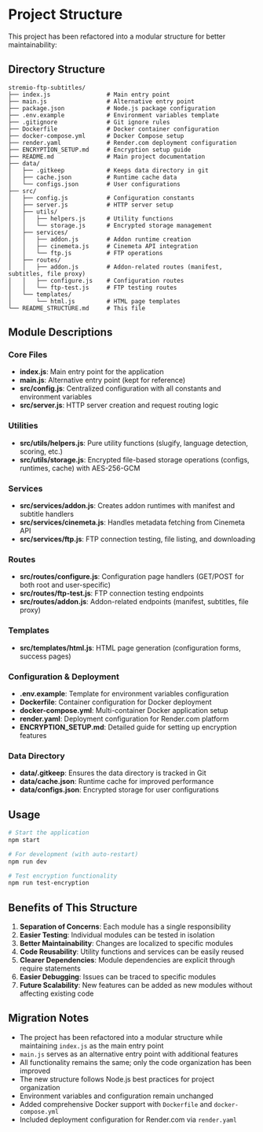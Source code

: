 # Project Structure

This project has been refactored into a modular structure for better maintainability:

## Directory Structure

```
stremio-ftp-subtitles/
├── index.js                # Main entry point
├── main.js                 # Alternative entry point
├── package.json            # Node.js package configuration
├── .env.example            # Environment variables template
├── .gitignore              # Git ignore rules
├── Dockerfile              # Docker container configuration
├── docker-compose.yml      # Docker Compose setup
├── render.yaml             # Render.com deployment configuration
├── ENCRYPTION_SETUP.md     # Encryption setup guide
├── README.md               # Main project documentation
├── data/
│   ├── .gitkeep            # Keeps data directory in git
│   ├── cache.json          # Runtime cache data
│   └── configs.json        # User configurations
├── src/
│   ├── config.js           # Configuration constants
│   ├── server.js           # HTTP server setup
│   ├── utils/
│   │   ├── helpers.js      # Utility functions
│   │   └── storage.js      # Encrypted storage management
│   ├── services/
│   │   ├── addon.js        # Addon runtime creation
│   │   ├── cinemeta.js     # Cinemeta API integration
│   │   └── ftp.js          # FTP operations
│   ├── routes/
│   │   ├── addon.js        # Addon-related routes (manifest, subtitles, file proxy)
│   │   ├── configure.js    # Configuration routes
│   │   └── ftp-test.js     # FTP testing routes
│   └── templates/
│       └── html.js         # HTML page templates
└── README_STRUCTURE.md     # This file
```

## Module Descriptions

### Core Files
- **index.js**: Main entry point for the application
- **main.js**: Alternative entry point (kept for reference)
- **src/config.js**: Centralized configuration with all constants and environment variables
- **src/server.js**: HTTP server creation and request routing logic

### Utilities
- **src/utils/helpers.js**: Pure utility functions (slugify, language detection, scoring, etc.)
- **src/utils/storage.js**: Encrypted file-based storage operations (configs, runtimes, cache) with AES-256-GCM

### Services
- **src/services/addon.js**: Creates addon runtimes with manifest and subtitle handlers
- **src/services/cinemeta.js**: Handles metadata fetching from Cinemeta API
- **src/services/ftp.js**: FTP connection testing, file listing, and downloading

### Routes
- **src/routes/configure.js**: Configuration page handlers (GET/POST for both root and user-specific)
- **src/routes/ftp-test.js**: FTP connection testing endpoints
- **src/routes/addon.js**: Addon-related endpoints (manifest, subtitles, file proxy)

### Templates
- **src/templates/html.js**: HTML page generation (configuration forms, success pages)

### Configuration & Deployment
- **.env.example**: Template for environment variables configuration
- **Dockerfile**: Container configuration for Docker deployment
- **docker-compose.yml**: Multi-container Docker application setup
- **render.yaml**: Deployment configuration for Render.com platform
- **ENCRYPTION_SETUP.md**: Detailed guide for setting up encryption features

### Data Directory
- **data/.gitkeep**: Ensures the data directory is tracked in Git
- **data/cache.json**: Runtime cache for improved performance
- **data/configs.json**: Encrypted storage for user configurations

## Usage

```bash
# Start the application
npm start

# For development (with auto-restart)
npm run dev

# Test encryption functionality
npm run test-encryption
```

## Benefits of This Structure

1. **Separation of Concerns**: Each module has a single responsibility
2. **Easier Testing**: Individual modules can be tested in isolation
3. **Better Maintainability**: Changes are localized to specific modules
4. **Code Reusability**: Utility functions and services can be easily reused
5. **Clearer Dependencies**: Module dependencies are explicit through require statements
6. **Easier Debugging**: Issues can be traced to specific modules
7. **Future Scalability**: New features can be added as new modules without affecting existing code

## Migration Notes

- The project has been refactored into a modular structure while maintaining `index.js` as the main entry point
- `main.js` serves as an alternative entry point with additional features
- All functionality remains the same; only the code organization has been improved
- The new structure follows Node.js best practices for project organization
- Environment variables and configuration remain unchanged
- Added comprehensive Docker support with `Dockerfile` and `docker-compose.yml`
- Included deployment configuration for Render.com via `render.yaml`
